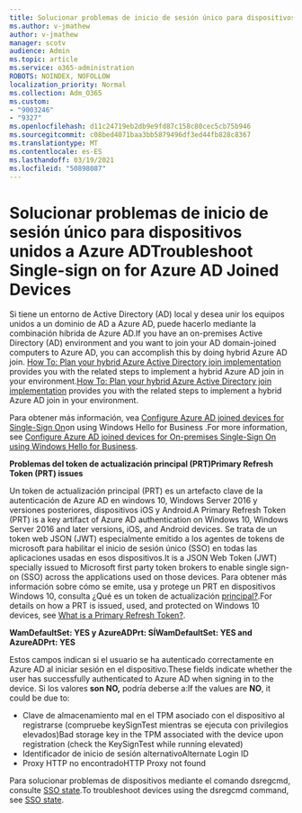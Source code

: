 ```yaml
---
title: Solucionar problemas de inicio de sesión único para dispositivos unidos a Azure AD
ms.author: v-jmathew
author: v-jmathew
manager: scotv
audience: Admin
ms.topic: article
ms.service: o365-administration
ROBOTS: NOINDEX, NOFOLLOW
localization_priority: Normal
ms.collection: Adm_O365
ms.custom:
- "9003246"
- "9327"
ms.openlocfilehash: d11c24719eb2db9e9fd87c158c80cec5cb75b946
ms.sourcegitcommit: c08bed4071baa3bb5879496df3ed44fb828c8367
ms.translationtype: MT
ms.contentlocale: es-ES
ms.lasthandoff: 03/19/2021
ms.locfileid: "50898087"
---
```

# <a name="troubleshoot-single-sign-on-for-azure-ad-joined-devices"></a><span data-ttu-id="64282-102">Solucionar problemas de inicio de sesión único para dispositivos unidos a Azure AD</span><span class="sxs-lookup"><span data-stu-id="64282-102">Troubleshoot Single-sign on for Azure AD Joined Devices</span></span>

<span data-ttu-id="64282-103">Si tiene un entorno de Active Directory (AD) local y desea unir los equipos unidos a un dominio de AD a Azure AD, puede hacerlo mediante la combinación híbrida de Azure AD.</span><span class="sxs-lookup"><span data-stu-id="64282-103">If you have an on-premises Active Directory (AD) environment and you want to join your AD domain-joined computers to Azure AD, you can accomplish this by doing hybrid Azure AD join.</span></span> <span data-ttu-id="64282-104">[How To: Plan your hybrid Azure Active Directory join implementation](https://docs.microsoft.com/azure/active-directory/devices/hybrid-azuread-join-plan) provides you with the related steps to implement a hybrid Azure AD join in your environment.</span><span class="sxs-lookup"><span data-stu-id="64282-104">[How To: Plan your hybrid Azure Active Directory join implementation](https://docs.microsoft.com/azure/active-directory/devices/hybrid-azuread-join-plan) provides you with the related steps to implement a hybrid Azure AD join in your environment.</span></span>

<span data-ttu-id="64282-105">Para obtener más información, vea [Configure Azure AD joined devices for Single-Sign On](https://docs.microsoft.com/windows/security/identity-protection/hello-for-business/hello-hybrid-aadj-sso-base)on using Windows Hello for Business .</span><span class="sxs-lookup"><span data-stu-id="64282-105">For more information, see [Configure Azure AD joined devices for On-premises Single-Sign On using Windows Hello for Business](https://docs.microsoft.com/windows/security/identity-protection/hello-for-business/hello-hybrid-aadj-sso-base).</span></span>

<span data-ttu-id="64282-106">**Problemas del token de actualización principal (PRT)**</span><span class="sxs-lookup"><span data-stu-id="64282-106">**Primary Refresh Token (PRT) issues**</span></span>

<span data-ttu-id="64282-107">Un token de actualización principal (PRT) es un artefacto clave de la autenticación de Azure AD en windows 10, Windows Server 2016 y versiones posteriores, dispositivos iOS y Android.</span><span class="sxs-lookup"><span data-stu-id="64282-107">A Primary Refresh Token (PRT) is a key artifact of Azure AD authentication on Windows 10, Windows Server 2016 and later versions, iOS, and Android devices.</span></span> <span data-ttu-id="64282-108">Se trata de un token web JSON (JWT) especialmente emitido a los agentes de tokens de microsoft para habilitar el inicio de sesión único (SSO) en todas las aplicaciones usadas en esos dispositivos.</span><span class="sxs-lookup"><span data-stu-id="64282-108">It is a JSON Web Token (JWT) specially issued to Microsoft first party token brokers to enable single sign-on (SSO) across the applications used on those devices.</span></span> <span data-ttu-id="64282-109">Para obtener más información sobre cómo se emite, usa y protege un PRT en dispositivos Windows 10, consulta ¿Qué es un token de actualización [principal?](https://docs.microsoft.com/azure/active-directory/devices/concept-primary-refresh-token).</span><span class="sxs-lookup"><span data-stu-id="64282-109">For details on how a PRT is issued, used, and protected on Windows 10 devices, see [What is a Primary Refresh Token?](https://docs.microsoft.com/azure/active-directory/devices/concept-primary-refresh-token).</span></span>

<span data-ttu-id="64282-110">**WamDefaultSet: YES y AzureADPrt: SÍ**</span><span class="sxs-lookup"><span data-stu-id="64282-110">**WamDefaultSet: YES and AzureADPrt: YES**</span></span>

<span data-ttu-id="64282-111">Estos campos indican si el usuario se ha autenticado correctamente en Azure AD al iniciar sesión en el dispositivo.</span><span class="sxs-lookup"><span data-stu-id="64282-111">These fields indicate whether the user has successfully authenticated to Azure AD when signing in to the device.</span></span> <span data-ttu-id="64282-112">Si los valores **son NO,** podría deberse a:</span><span class="sxs-lookup"><span data-stu-id="64282-112">If the values are **NO**, it could be due to:</span></span>

- <span data-ttu-id="64282-113">Clave de almacenamiento mal en el TPM asociado con el dispositivo al registrarse (compruebe keySignTest mientras se ejecuta con privilegios elevados)</span><span class="sxs-lookup"><span data-stu-id="64282-113">Bad storage key in the TPM associated with the device upon registration (check the KeySignTest while running elevated)</span></span>
- <span data-ttu-id="64282-114">Identificador de inicio de sesión alternativo</span><span class="sxs-lookup"><span data-stu-id="64282-114">Alternate Login ID</span></span>
- <span data-ttu-id="64282-115">Proxy HTTP no encontrado</span><span class="sxs-lookup"><span data-stu-id="64282-115">HTTP Proxy not found</span></span>

<span data-ttu-id="64282-116">Para solucionar problemas de dispositivos mediante el comando dsregcmd, consulte [SSO state](https://docs.microsoft.com/azure/active-directory/devices/troubleshoot-device-dsregcmd#sso-state).</span><span class="sxs-lookup"><span data-stu-id="64282-116">To troubleshoot devices using the dsregcmd command, see [SSO state](https://docs.microsoft.com/azure/active-directory/devices/troubleshoot-device-dsregcmd#sso-state).</span></span>
